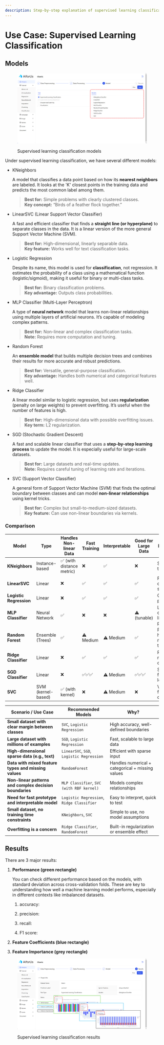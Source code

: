 ```yaml
---
description: Step-by-step explanation of supervised learning classification.
---
```


# Use Case: Supervised Learning Classification

## Models

<figure><img src="../../../.gitbook/assets/image.png" alt=""><figcaption><p>Supervised learning classification models</p></figcaption></figure>

Under supervised learning classification, we have several different models:

*   KNeighbors

    A model that classifies a data point based on how its **nearest neighbors** are labeled. It looks at the 'K' closest points in the training data and predicts the most common label among them.

    > **Best for:** Simple problems with clearly clustered classes.\
    > **Key concept:** “Birds of a feather flock together.”
*   LinearSVC (Linear Support Vector Classifier)

    A fast and efficient classifier that finds a **straight line (or hyperplane)** to separate classes in the data. It is a linear version of the more general Support Vector Machine (SVM).

    > **Best for:** High-dimensional, linearly separable data.\
    > **Key feature:** Works well for text classification tasks.
*   Logistic Regression

    Despite its name, this model is used for **classification**, not regression. It estimates the probability of a class using a mathematical function (logistic/sigmoid), making it useful for binary or multi-class tasks.

    > **Best for:** Binary classification problems.\
    > **Key advantage:** Outputs class probabilities.
*   MLP Classifier (Multi-Layer Perceptron)

    A type of **neural network** model that learns non-linear relationships using multiple layers of artificial neurons. It’s capable of modeling complex patterns.

    > **Best for:** Non-linear and complex classification tasks.\
    > **Note:** Requires more computation and tuning.
*   Random Forest

    An **ensemble model** that builds multiple decision trees and combines their results for more accurate and robust predictions.

    > **Best for:** Versatile, general-purpose classification.\
    > **Key advantage:** Handles both numerical and categorical features well.
*   Ridge Classifier

    A linear model similar to logistic regression, but uses **regularization** (penalty on large weights) to prevent overfitting. It’s useful when the number of features is high.

    > **Best for:** High-dimensional data with possible overfitting issues.\
    > **Key term:** L2 regularization.
*   SGD (Stochastic Gradient Descent)

    A fast and scalable linear classifier that uses a **step-by-step learning process** to update the model. It is especially useful for large-scale datasets.

    > **Best for:** Large datasets and real-time updates.\
    > **Note:** Requires careful tuning of learning rate and iterations.
*   SVC (Support Vector Classifier)

    A general form of Support Vector Machine (SVM) that finds the optimal boundary between classes and can model **non-linear relationships** using kernel tricks.

    > **Best for:** Complex but small-to-medium-sized datasets.\
    > **Key feature:** Can use non-linear boundaries via kernels.

### Comparison

<table><thead><tr><th width="108.5712890625">Model</th><th width="89.7142333984375">Type</th><th width="182.8568115234375">Handles Non-linear Data</th><th width="111.4285888671875">Fast Training</th><th width="106.857177734375">Interpretable</th><th width="154.285400390625">Good for Large Data</th><th>Key Strength</th></tr></thead><tbody><tr><td><strong>KNeighbors</strong></td><td>Instance-based</td><td>✅ (with distance metric)</td><td>❌</td><td>✅</td><td>❌</td><td>Simple, no training phase</td></tr><tr><td><strong>LinearSVC</strong></td><td>Linear</td><td>❌</td><td>✅</td><td>✅</td><td>✅</td><td>Fast for high-dimensional sparse data</td></tr><tr><td><strong>Logistic Regression</strong></td><td>Linear</td><td>❌</td><td>✅</td><td>✅</td><td>✅</td><td>Outputs probabilities</td></tr><tr><td><strong>MLP Classifier</strong></td><td>Neural Network</td><td>✅</td><td>❌</td><td>❌</td><td>⚠️ (tunable)</td><td>Learns complex non-linear patterns</td></tr><tr><td><strong>Random Forest</strong></td><td>Ensemble (Trees)</td><td>✅</td><td>⚠️ Medium</td><td>⚠️ Medium</td><td>✅</td><td>Robust, handles mixed data types</td></tr><tr><td><strong>Ridge Classifier</strong></td><td>Linear</td><td>❌</td><td>✅</td><td>✅</td><td>✅</td><td>Regularization reduces overfitting</td></tr><tr><td><strong>SGD Classifier</strong></td><td>Linear</td><td>❌</td><td>✅✅✅</td><td>⚠️ Medium</td><td>✅✅✅</td><td>Scales well, fast online learning</td></tr><tr><td><strong>SVC</strong></td><td>SVM (kernel-based)</td><td>✅ (with kernel)</td><td>❌</td><td>⚠️ Medium</td><td>❌</td><td>Very accurate for small datasets</td></tr></tbody></table>

| Scenario / Use Case                                     | Recommended Models                        | Why?                                             |
| ------------------------------------------------------- | ----------------------------------------- | ------------------------------------------------ |
| **Small dataset with clear margin between classes**     | `SVC`, `Logistic Regression`              | High accuracy, well-defined boundaries           |
| **Large dataset with millions of examples**             | `SGD`, `Logistic Regression`              | Fast, scalable to large data                     |
| **High-dimensional sparse data (e.g., text)**           | `LinearSVC`, `SGD`, `Logistic Regression` | Efficient with sparse input                      |
| **Data with mixed feature types and missing values**    | `RandomForest`                            | Handles numerical + categorical + missing values |
| **Non-linear patterns and complex decision boundaries** | `MLP Classifier`, `SVC (with RBF kernel)` | Models complex relationships                     |
| **Need for fast prototype and interpretable model**     | `Logistic Regression`, `Ridge Classifier` | Easy to interpret, quick to test                 |
| **Small dataset, no training time constraints**         | `KNeighbors`, `SVC`                       | Simple to use, no model assumptions              |
| **Overfitting is a concern**                            | `Ridge Classifier`, `RandomForest`        | Built-in regularization or ensemble effect       |

## Results

There are 3 major results:

1.  **Performance (green rectangle)**

    You can check different performance based on the models, with standard deviation across cross-validation folds. These are key to understanding how well a machine learning model performs, especially in different contexts like imbalanced datasets.

    1.  accuracy:


    2.  precision:


    3.  recall:


    4.  F1 score:


2. **Feature Coefficients (blue rectangle)**
3. **Feature Importance (grey rectangle)**

<figure><img src="../../../.gitbook/assets/1749356856880.png" alt=""><figcaption><p>Supervised learning classification results</p></figcaption></figure>
